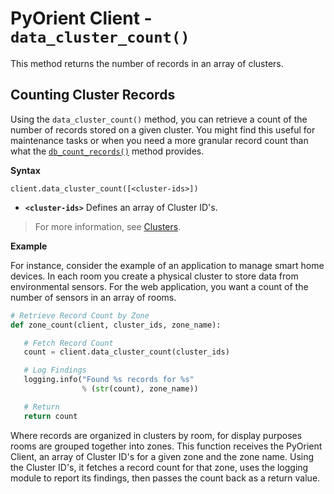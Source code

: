 # PyOrient Client - `data_cluster_count()`

This method returns the number of records in an array of clusters.

## Counting Cluster Records

Using the `data_cluster_count()` method, you can retrieve a count of the number of records stored on a given cluster.  You might find this useful for maintenance tasks or when you need a more granular record count than what the [`db_count_records()`](PyOrient-Client-DB-Count-Records.md) method provides.

**Syntax**

```
client.data_cluster_count([<cluster-ids>])
```

- **`<cluster-ids>`** Defines an array of Cluster ID's.

>For more information, see [Clusters](Tutorial-Clusters.md).

**Example**

For instance, consider the example of an application to manage smart home devices.  In each room you create a physical cluster to store data from environmental sensors.  For the web application, you want a count of the number of sensors in an array of rooms.  

```py
# Retrieve Record Count by Zone
def zone_count(client, cluster_ids, zone_name):

   # Fetch Record Count
   count = client.data_cluster_count(cluster_ids)

   # Log Findings
   logging.info("Found %s records for %s"
                % (str(count), zone_name))

   # Return
   return count
```

Where records are organized in clusters by room, for display purposes rooms are grouped together into zones.  This function receives the PyOrient Client, an array of Cluster ID's for a given zone and the zone name.  Using the Cluster ID's, it fetches a record count for that zone, uses the logging module to report its findings, then passes the count back as a return value.

